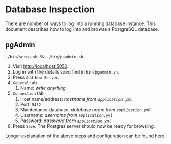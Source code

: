 # Database Inspection

There are number of ways to log into a running database instance. This document
describes how to log into and browse a PostgreSQL database.

## pgAdmin

```console
./bin/setup.sh && ./bin/pgadmin.sh
```

1. Visit <http://localhost:5050>.
1. Log in with the details specified in `bin/pgadmin.sh`.
1. Press `Add New Server`.
1. `General` tab
   1. Name: _write anything_
1. `Connection` tab
   1. Host name/address: _hostname from `application.yml`_
   1. Port: `5432`
   1. Maintenance database: _database name from `application.yml`_
   1. Username: _username from `application.yml`_
   1. Password: _password from `application.yml`_
1. Press `Save`. The Postgres server should now be ready for browsing.

Longer explanation of the above steps and configuration can be found [here][1].

[1]: https://www.pgadmin.org/docs/pgadmin4/latest/container_deployment.html

